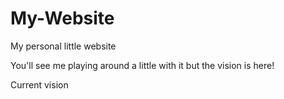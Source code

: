# My-Website
My personal little website 

You'll see me playing around a little with it but the vision is here!

Current vision